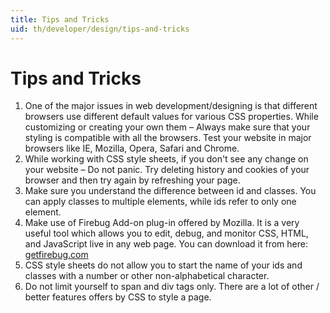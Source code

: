 ```yaml
---
title: Tips and Tricks
uid: th/developer/design/tips-and-tricks
---
```


# Tips and Tricks

1. One of the major issues in web development/designing is that different browsers use different default values for various CSS properties. While customizing or creating your own them – Always make sure that your styling is compatible with all the browsers. Test your website in major browsers like IE, Mozilla, Opera, Safari and Chrome.
2. While working with CSS style sheets, if you don't see any change on your website – Do not panic. Try deleting history and cookies of your browser and then try again by refreshing your page.
3. Make sure you understand the difference between id and classes. You can apply classes to multiple elements, while ids refer to only one element.
4. Make use of Firebug Add-on plug-in offered by Mozilla. It is a very useful tool which allows you to edit, debug, and monitor CSS, HTML, and JavaScript live in any web page. You can download it from here: [getfirebug.com](http://getfirebug.com/)
5. CSS style sheets do not allow you to start the name of your ids and classes with a number or other non-alphabetical character.
6. Do not limit yourself to span and div tags only. There are a lot of other / better features offers by CSS to style a page.